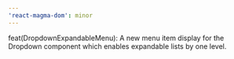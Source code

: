 ```yaml
---
'react-magma-dom': minor
---
```


feat(DropdownExpandableMenu): A new menu item display for the Dropdown component which enables expandable lists by one level.
